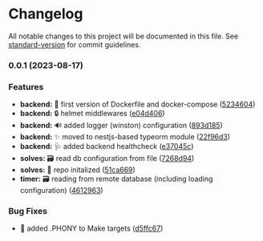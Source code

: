 # Changelog

All notable changes to this project will be documented in this file. See [standard-version](https://github.com/conventional-changelog/standard-version) for commit guidelines.

### 0.0.1 (2023-08-17)


### Features

* **backend:** :bricks: first version of Dockerfile and docker-compose ([5234604](https://github.com/sverdejot/rubiks-timer/commit/5234604ccbd720a742476cb3b6f36e0d44904adc))
* **backend:** :lock: helmet middlewares ([e04d406](https://github.com/sverdejot/rubiks-timer/commit/e04d4063dc82293029ac5e0285e4301c10d9924e))
* **backend:** :loud_sound: added logger (winston) configuration ([893d185](https://github.com/sverdejot/rubiks-timer/commit/893d18540b31e3b022c5e64904beb94997300c48))
* **backend:** :sparkles: moved to nestjs-based typeorm module ([22f96d3](https://github.com/sverdejot/rubiks-timer/commit/22f96d330f7e86a541a4b4511c9feab4bb2df722))
* **backend:** :stethoscope: added backend healthcheck ([e37045c](https://github.com/sverdejot/rubiks-timer/commit/e37045cc0fa9c5b592f146b6514c95aa11761cbe))
* **solves:** :card_file_box: read db configuration from file ([7268d94](https://github.com/sverdejot/rubiks-timer/commit/7268d949c9e8f915648a6319feb261e0a755a8af))
* **solves:** :tada: repo initalized ([51ca669](https://github.com/sverdejot/rubiks-timer/commit/51ca6690050013e8b4198a050653c56e7a7daa8d))
* **timer:** :card_file_box: reading from remote database (including loading configuration) ([4612963](https://github.com/sverdejot/rubiks-timer/commit/4612963b0f5e441c595c110e1c820e18d7fec973))


### Bug Fixes

* :green_heart: added .PHONY to Make targets ([d5ffc67](https://github.com/sverdejot/rubiks-timer/commit/d5ffc67d2d6bcd9004c1392bb5d6e3894478188d))
